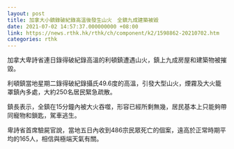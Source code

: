 ```yaml
---
layout: post
title: 加拿大小鎮錄破紀錄高溫後發生山火　全鎮九成建築被毀
date: 2021-07-02 14:57:37.000000000 +08:00
link: https://news.rthk.hk/rthk/ch/component/k2/1598862-20210702.htm
categories: rthk
---
```


加拿大卑詩省連日錄得破紀錄高溫的利頓鎮遭遇山火，鎮上九成房屋和建築物被摧毀。

利頓鎮當地星期二錄得破紀錄攝氏49.6度的高溫，引發大型山火，煙霧及大火籠罩鎮內多處，大約250名居民緊急疏散。

鎮長表示，全鎮在15分鐘內被大火吞噬，形容已經所剩無幾，居民基本上只能夠帶同寵物和鎖匙，駕車逃生。

卑詩省首席驗屍官說，當地五日內收到486宗民眾死亡的個案，遠高於正常時期平均的165人，相信與極端天氣有關。
